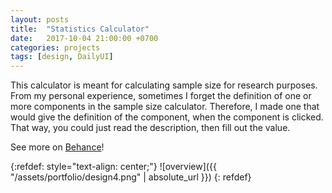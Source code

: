 ```yaml
---
layout: posts
title:  "Statistics Calculator"
date:   2017-10-04 21:00:00 +0700
categories: projects
tags: [design, DailyUI]
---
```

This calculator is meant for calculating sample size for research purposes.
<br>
From my personal experience, sometimes I forget the definition of one or more components in the sample size calculator. Therefore, I made one that would give the definition of the component, when the component is clicked. That way, you could just read the description, then fill out the value.

See more on [Behance][behance]!

{:refdef: style="text-align: center;"}
![overview]({{ "/assets/portfolio/design4.png" | absolute_url }})
{: refdef}

[behance]: https://www.behance.net/gallery/57410033/Daily-UI-004-Calculator-(Sample-Size)
